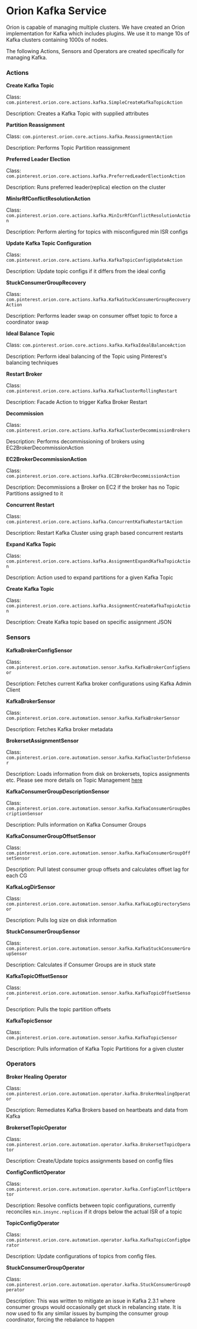 # Orion Kafka Service
Orion is capable of managing multiple clusters. We have created an Orion implementation for Kafka which includes plugins. We use it to mange 10s of Kafka clusters containing 1000s of nodes.

The following Actions, Sensors and Operators are created specifically for managing Kafka.


### Actions

**Create Kafka Topic**

Class: `com.pinterest.orion.core.actions.kafka.SimpleCreateKafkaTopicAction`

Description: Creates a Kafka Topic with supplied attributes


**Partition Reassignment**

Class: `com.pinterest.orion.core.actions.kafka.ReassignmentAction`

Description: Performs Topic Partition reassignment


**Preferred Leader Election**

Class: `com.pinterest.orion.core.actions.kafka.PreferredLeaderElectionAction`

Description: Runs preferred leader(replica) election on the cluster


**MinIsrRfConflictResolutionAction**

Class: `com.pinterest.orion.core.actions.kafka.MinIsrRfConflictResolutionAction`

Description: Perform alerting for topics with misconfigured min ISR configs



**Update Kafka Topic Configuration**

Class: `com.pinterest.orion.core.actions.kafka.KafkaTopicConfigUpdateAction`

Description: Update topic configs if it differs from the ideal config


**StuckConsumerGroupRecovery**

Class: `com.pinterest.orion.core.actions.kafka.KafkaStuckConsumerGroupRecoveryAction`

Description: Performs leader swap on consumer offset topic to force a coordinator swap



**Ideal Balance Topic**

Class: `com.pinterest.orion.core.actions.kafka.KafkaIdealBalanceAction`

Description: Perform ideal balancing of the Topic using Pinterest's balancing techniques



**Restart Broker**

Class: `com.pinterest.orion.core.actions.kafka.KafkaClusterRollingRestart`

Description: Facade Action to trigger Kafka Broker Restart



**Decommission**

Class: `com.pinterest.orion.core.actions.kafka.KafkaClusterDecommissionBrokers`

Description: Performs decommissioning of brokers using EC2BrokerDecommissionAction



**EC2BrokerDecommissionAction**

Class: `com.pinterest.orion.core.actions.kafka.EC2BrokerDecommissionAction`

Description: Decommissions a Broker on EC2 if the broker has no Topic Partitions assigned to it



**Concurrent Restart**

Class: `com.pinterest.orion.core.actions.kafka.ConcurrentKafkaRestartAction`

Description: Restart Kafka Cluster using graph based concurrent restarts



**Expand Kafka Topic**

Class: `com.pinterest.orion.core.actions.kafka.AssignmentExpandKafkaTopicAction`

Description: Action used to expand partitions for a given Kafka Topic



**Create Kafka Topic**

Class: `com.pinterest.orion.core.actions.kafka.AssignmentCreateKafkaTopicAction`

Description: Create Kafka topic based on specific assignment JSON



### Sensors

**KafkaBrokerConfigSensor**

Class: `com.pinterest.orion.core.automation.sensor.kafka.KafkaBrokerConfigSensor`

Description: Fetches current Kafka broker configurations using Kafka Admin Client


**KafkaBrokerSensor**

Class: `com.pinterest.orion.core.automation.sensor.kafka.KafkaBrokerSensor`

Description: Fetches Kafka broker metadata

**BrokersetAssignmentSensor**

Class: `com.pinterest.orion.core.automation.sensor.kafka.KafkaClusterInfoSensor`

Description: Loads information from disk on brokersets, topics assignments etc. Please see more details on Topic Management [here](Topics.md)

**KafkaConsumerGroupDescriptionSensor**

Class: `com.pinterest.orion.core.automation.sensor.kafka.KafkaConsumerGroupDescriptionSensor`

Description: Pulls information on Kafka Consumer Groups

**KafkaConsumerGroupOffsetSensor**

Class: `com.pinterest.orion.core.automation.sensor.kafka.KafkaConsumerGroupOffsetSensor`

Description: Pull latest consumer group offsets and calculates offset lag for each CG

**KafkaLogDirSensor**

Class: `com.pinterest.orion.core.automation.sensor.kafka.KafkaLogDirectorySensor`

Description: Pulls log size on disk information

**StuckConsumerGroupSensor**

Class: `com.pinterest.orion.core.automation.sensor.kafka.KafkaStuckConsumerGroupSensor`

Description: Calculates if Consumer Groups are in stuck state

**KafkaTopicOffsetSensor**

Class: `com.pinterest.orion.core.automation.sensor.kafka.KafkaTopicOffsetSensor`

Description: Pulls the topic partition offsets

**KafkaTopicSensor**

Class: `com.pinterest.orion.core.automation.sensor.kafka.KafkaTopicSensor`

Description: Pulls information of Kafka Topic Partitions for a given cluster


### Operators

**Broker Healing Operator**

Class: `com.pinterest.orion.core.automation.operator.kafka.BrokerHealingOperator`

Description: Remediates Kafka Brokers based on heartbeats and data from Kafka

**BrokersetTopicOperator**

Class: `com.pinterest.orion.core.automation.operator.kafka.BrokersetTopicOperator`

Description: Create/Update topics assignments based on config files

**ConfigConflictOperator**

Class: `com.pinterest.orion.core.automation.operator.kafka.ConfigConflictOperator`

Description: Resolve conflicts between topic configurations, currently reconciles `min.insync.replicas` if it drops below the actual ISR of a topic

**TopicConfigOperator**

Class: `com.pinterest.orion.core.automation.operator.kafka.KafkaTopicConfigOperator`

Description: Update configurations of topics from config files.

**StuckConsumerGroupOperator**

Class: `com.pinterest.orion.core.automation.operator.kafka.StuckConsumerGroupOperator`

Description: This was written to mitigate an issue in Kafka 2.3.1 where consumer groups would occasionally get stuck in rebalancing state. It is now used to fix any similar issues by bumping the consumer group coordinator, forcing the rebalance to happen
